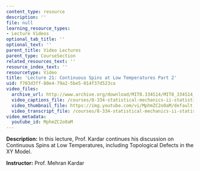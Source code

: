 ```yaml
---
content_type: resource
description: ''
file: null
learning_resource_types:
- Lecture Videos
optional_tab_title: ''
optional_text: ''
parent_title: Video Lectures
parent_type: CourseSection
related_resources_text: ''
resource_index_text: ''
resourcetype: Video
title: 'Lecture 21: Continuous Spins at Low Temperatures Part 2'
uid: f703d3ff-80e4-79a2-5be5-014f37d523ca
video_files:
  archive_url: http://www.archive.org/download/MIT8.334S14/MIT8_334S14_lec21_300k.mp4
  video_captions_file: /courses/8-334-statistical-mechanics-ii-statistical-physics-of-fields-spring-2014/73ff50b210535d66826c3e6194851c0c_MphmZC2o0aM.vtt
  video_thumbnail_file: https://img.youtube.com/vi/MphmZC2o0aM/default.jpg
  video_transcript_file: /courses/8-334-statistical-mechanics-ii-statistical-physics-of-fields-spring-2014/4c9099f95c663889159f59e3256883ee_MphmZC2o0aM.pdf
video_metadata:
  youtube_id: MphmZC2o0aM
---
```


**Description:** In this lecture, Prof. Kardar continues his discussion on Continuous Spins at Low Temperatures, including Topological Defects in the XY Model.

**Instructor:** Prof. Mehran Kardar